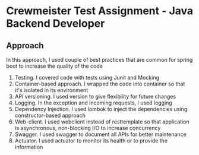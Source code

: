 # Crewmeister Test Assignment - Java Backend Developer

## Approach
In this approach, I used couple of best practices that are common for spring boot to increase the quality of the code
1. Testing. I covered code with tests using Junit and Mocking
2. Container-based approach. I wrapped the code into container so that it's isolated in its environment
3. API versioning. I used version to give flexibility for future changes
4. Logging. In the exception and incoming requests, I used logging
5. Dependency Injection. I used lombok to inject the dependencies using constructor-based approach
6. Web-client. I used webclient instead of resttemplate so that application is asynchronous, non-blocking I/O to increase concurrency
7. Swagger. I used swagger to document all APIs for better maintenance
8. Actuator. I used actuator to monitor its health or to provide the information
